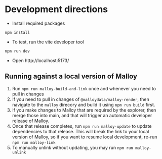 # Development directions

- Install required packages

```
npm install
```

- To test, run the vite developer tool

```
npm run dev
```

- Open http://localhost:5173/

## Running against a local version of Malloy

1. Run `npm run malloy-build-and-link` once and whenever you need to pull in changes
2. If you need to pull in changes of `@malloydata/malloy-render`, then navigate to the `malloy` direcory and build it using `npm run build` first.
3. If you make changes to Malloy that are required by the explorer, then merge those into main, and that will trigger an automatic developer release of Malloy.
4. Once that release completes, run `npm run malloy-update` to update dependencies to that release. This will break the link to your local version of Malloy, so if you want to resume local development, re-run `npm run malloy-link`
5. To manually unlink without updating, you may run `npm run malloy-unlink`
